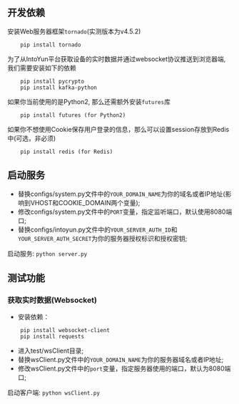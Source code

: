 ## 开发依赖

安装Web服务器框架`tornado`(实测版本为v4.5.2)
```
    pip install tornado
```

为了从IntoYun平台获取设备的实时数据并通过websocket协议推送到浏览器端, 我们需要安装如下的依赖
```
    pip install pycrypto
    pip install kafka-python
```

如果你当前使用的是Python2, 那么还需额外安装`futures`库
```
    pip install futures (for Python2)
```

如果你不想使用Cookie保存用户登录的信息，那么可以设置session存放到Redis中(可选，非必须)
```
    pip install redis (for Redis)
```


## 启动服务

- 替换configs/system.py文件中的`YOUR_DOMAIN_NAME`为你的域名或者IP地址(影响到VHOST和COOKIE_DOMAIN两个变量);
- 修改configs/system.py文件中的`PORT`变量，指定监听端口，默认使用8080端口;
- 替换configs/intoyun.py文件中的`YOUR_SERVER_AUTH_ID`和`YOUR_SERVER_AUTH_SECRET`为你的服务器授权标识和授权密钥;

启动服务: `python server.py`


## 测试功能

### 获取实时数据(Websocket)

- 安装依赖：
```
    pip install websocket-client
    pip install requests
```
- 进入test/wsClient目录;
- 替换wsClient.py文件中的`YOUR_DOMAIN_NAME`为你的服务器域名或者IP地址;
- 修改wsClient.py文件中的`port`变量，指定服务器使用的端口，默认为8080端口;

启动客户端: `python wsClient.py`


